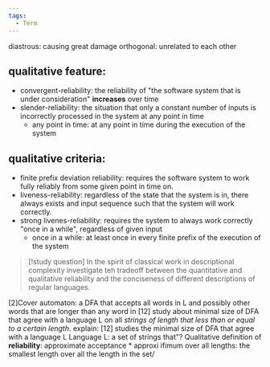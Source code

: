 ```yaml
---
tags:
  - Term
---
```


diastrous: causing great damage
orthogonal: unrelated to each other
## qualitative feature:
* convergent-reliability: the reliability of "the software system that is under consideration" **increases** over time
* slender-reliability: the situation that only a constant number of inputs is incorrectly processed in the system at any point in time
    * any point in time: at any point in time during the execution of the system
## qualitative criteria:
* finite prefix deviation reliability: requires the software system to work fully reliably from some given point in time on.
* liveness-reliability: regardless of the state that the system is in, there always exists and input sequence such that the system will work correctly.
* strong livenes-reliability: requires the system to always work correctly "once in a while", regardless of given input
    * once in a while: at least once in every finite prefix of the execution of the system
> [!study question]
> In the spirit of classical work in descriptional complexity
> investigate teh tradeoff between the quantitative and qualitative reliability and the conciseness of different descriptions of regular languages.


[2]Cover automaton: a DFA that accepts all words in L and possibly other words that are longer than any word in 
[12] study about minimal size of DFA that agree with a language L on all *strings of length that less than or equal to a certain length*.
    explain: [12] studies the minimal size of DFA that agree with a language L 
        Language L: a set of strings that"?
Qualitative definition of **reliability**: approximate acceptance
    * approxi
ifimum over all lengths: the smallest length over all the length in the set/

